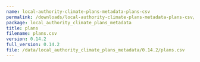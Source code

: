 ```yaml
---
name: local-authority-climate-plans-metadata-plans-csv
permalink: /downloads/local-authority-climate-plans-metadata-plans-csv/0_14_2
package: local_authority_climate_plans_metadata
title: plans
filename: plans.csv
version: 0.14.2
full_version: 0.14.2
file: /data/local_authority_climate_plans_metadata/0.14.2/plans.csv
---
```

